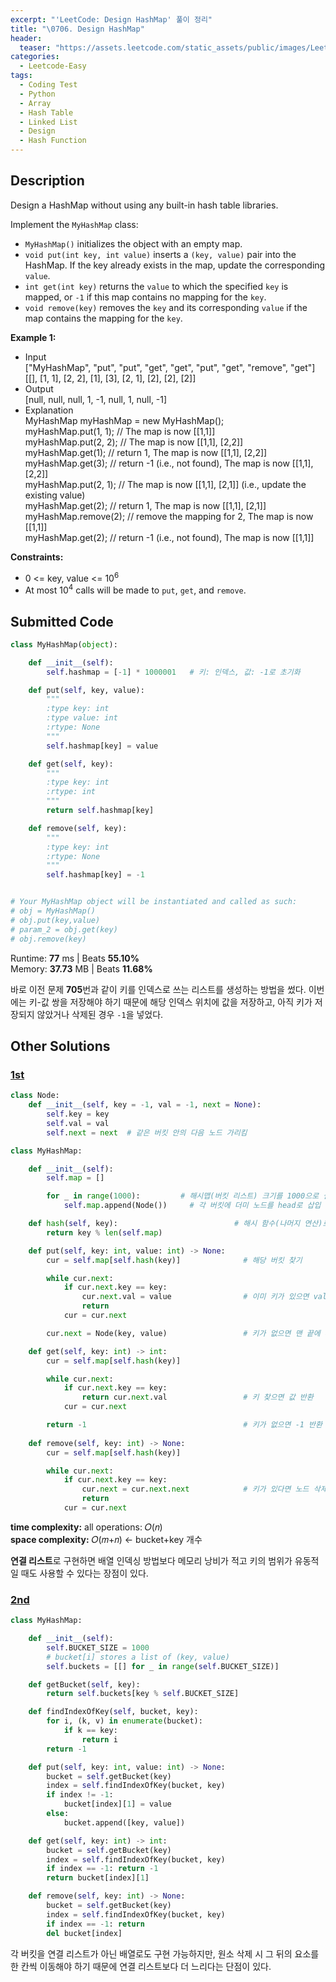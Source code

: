 ```yaml
---
excerpt: "'LeetCode: Design HashMap' 풀이 정리"
title: "\0706. Design HashMap"
header:
  teaser: "https://assets.leetcode.com/static_assets/public/images/LeetCode_Sharing.png"
categories:
  - Leetcode-Easy
tags:
  - Coding Test
  - Python
  - Array
  - Hash Table
  - Linked List
  - Design
  - Hash Function
---
```


## <i class="fa-solid fa-file-lines"></i> Description

Design a HashMap without using any built-in hash table libraries.

Implement the `MyHashMap` class:

- `MyHashMap()` initializes the object with an empty map.
- `void put(int key, int value)` inserts a `(key, value)` pair into the HashMap. If the key already exists in the map, update the corresponding `value`.
- `int get(int key)` returns the `value` to which the specified `key` is mapped, or `-1` if this map contains no mapping for the `key`.
- `void remove(key)` removes the `key` and its corresponding `value` if the map contains the mapping for the `key`.

**Example 1:**

- Input     
["MyHashMap", "put", "put", "get", "get", "put", "get", "remove", "get"]    
[[], [1, 1], [2, 2], [1], [3], [2, 1], [2], [2], [2]]
- Output     
[null, null, null, 1, -1, null, 1, null, -1]
- Explanation     
MyHashMap myHashMap = new MyHashMap();    
myHashMap.put(1, 1); // The map is now [[1,1]]    
myHashMap.put(2, 2); // The map is now [[1,1], [2,2]]    
myHashMap.get(1);    // return 1, The map is now [[1,1], [2,2]]    
myHashMap.get(3);    // return -1 (i.e., not found), The map is now [[1,1], [2,2]]    
myHashMap.put(2, 1); // The map is now [[1,1], [2,1]] (i.e., update the existing value)    
myHashMap.get(2);    // return 1, The map is now [[1,1], [2,1]]    
myHashMap.remove(2); // remove the mapping for 2, The map is now [[1,1]]    
myHashMap.get(2);    // return -1 (i.e., not found), The map is now [[1,1]]

**Constraints:**

- 0 <= key, value <= 10<sup>6</sup>
- At most 10<sup>4</sup> calls will be made to `put`, `get`, and `remove`.     

## <i class="fa-solid fa-cloud-arrow-up"></i> Submitted Code

```python
class MyHashMap(object):

    def __init__(self):
        self.hashmap = [-1] * 1000001   # 키: 인덱스, 값: -1로 초기화

    def put(self, key, value):
        """
        :type key: int
        :type value: int
        :rtype: None
        """
        self.hashmap[key] = value

    def get(self, key):
        """
        :type key: int
        :rtype: int
        """
        return self.hashmap[key]

    def remove(self, key):
        """
        :type key: int
        :rtype: None
        """
        self.hashmap[key] = -1


# Your MyHashMap object will be instantiated and called as such:
# obj = MyHashMap()
# obj.put(key,value)
# param_2 = obj.get(key)
# obj.remove(key)
```
<i class="fa-solid fa-clock"></i> Runtime: **77** ms \| Beats **55.10%**    
<i class="fa-solid fa-memory"></i> Memory: **37.73** MB \| Beats **11.68%**

바로 이전 문제 **705**번과 같이 키를 인덱스로 쓰는 리스트를 생성하는 방법을 썼다. 이번에는 키-값 쌍을 저장해야 하기 때문에 해당 인덱스 위치에 값을 저장하고, 아직 키가 저장되지 않았거나 삭제된 경우 `-1`을 넣었다.

## <i class="fa-solid fa-flask"></i> Other Solutions

### <a href="https://leetcode.com/problems/design-hashmap/solutions/6279872/video-how-we-think-about-a-solution-pyth-m16w/" target="_blank">1st</a>

```python
class Node:
    def __init__(self, key = -1, val = -1, next = None):
        self.key = key
        self.val = val
        self.next = next  # 같은 버킷 안의 다음 노드 가리킴

class MyHashMap:

    def __init__(self):
        self.map = []

        for _ in range(1000):         # 해시맵(버킷 리스트) 크기를 1000으로 설정
            self.map.append(Node())     # 각 버킷에 더미 노드를 head로 삽입

    def hash(self, key):                          # 해시 함수(나머지 연산)로 키 → 버킷 인덱스 변환
        return key % len(self.map)

    def put(self, key: int, value: int) -> None:
        cur = self.map[self.hash(key)]              # 해당 버킷 찾기

        while cur.next:
            if cur.next.key == key:
                cur.next.val = value                # 이미 키가 있으면 value 갱신
                return
            cur = cur.next                            

        cur.next = Node(key, value)                 # 키가 없으면 맨 끝에 새 노드 삽입

    def get(self, key: int) -> int:
        cur = self.map[self.hash(key)]

        while cur.next:
            if cur.next.key == key:
                return cur.next.val                 # 키 찾으면 값 반환
            cur = cur.next

        return -1                                   # 키가 없으면 -1 반환
        
    def remove(self, key: int) -> None:           
        cur = self.map[self.hash(key)]

        while cur.next:
            if cur.next.key == key:
                cur.next = cur.next.next            # 키가 있다면 노드 삭제(이전 노드를 다다음으로 연결)
                return
            cur = cur.next
```
<i class="fa-solid fa-clock"></i> **time complexity:** all operations: 𝑂(𝑛)    
<i class="fa-solid fa-memory"></i> **space complexity:** 𝑂(𝑚+𝑛) ← bucket+key 개수           

**연결 리스트**로 구현하면 배열 인덱싱 방법보다 메모리 낭비가 적고 키의 범위가 유동적일 때도 사용할 수 있다는 장점이 있다.

### <a href="https://leetcode.com/problems/design-hashmap/solutions/1970885/python-basic-hashtable-implementation-by-7erg/" target="_blank">2nd</a>

```python
class MyHashMap:

    def __init__(self):
        self.BUCKET_SIZE = 1000
        # bucket[i] stores a list of (key, value)
        self.buckets = [[] for _ in range(self.BUCKET_SIZE)]

    def getBucket(self, key):
        return self.buckets[key % self.BUCKET_SIZE]

    def findIndexOfKey(self, bucket, key):
        for i, (k, v) in enumerate(bucket):
            if k == key:
                return i
        return -1

    def put(self, key: int, value: int) -> None:
        bucket = self.getBucket(key)
        index = self.findIndexOfKey(bucket, key)
        if index != -1:
            bucket[index][1] = value
        else:
            bucket.append([key, value])

    def get(self, key: int) -> int:
        bucket = self.getBucket(key)
        index = self.findIndexOfKey(bucket, key)
        if index == -1: return -1
        return bucket[index][1]

    def remove(self, key: int) -> None:
        bucket = self.getBucket(key)
        index = self.findIndexOfKey(bucket, key)
        if index == -1: return
        del bucket[index]
```
각 버킷을 연결 리스트가 아닌 배열로도 구현 가능하지만, 원소 삭제 시 그 뒤의 요소를 한 칸씩 이동해야 하기 때문에 연결 리스트보다 더 느리다는 단점이 있다.